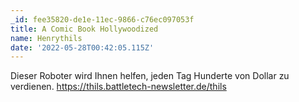 ```yaml
---
_id: fee35820-de1e-11ec-9866-c76ec097053f
title: A Comic Book Hollywoodized
name: Henrythils
date: '2022-05-28T00:42:05.115Z'
---
```

Dieser Roboter wird Ihnen helfen, jeden Tag Hunderte von Dollar zu verdienen. https://thils.battletech-newsletter.de/thils
